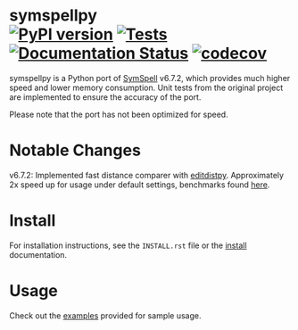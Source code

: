symspellpy <br>
[![PyPI version](https://badge.fury.io/py/symspellpy.svg)](https://badge.fury.io/py/symspellpy)
[![Tests](https://github.com/mammothb/symspellpy/actions/workflows/tests.yml/badge.svg)](https://github.com/mammothb/symspellpy/actions/workflows/tests.yml)
[![Documentation Status](https://readthedocs.org/projects/symspellpy/badge/?version=latest)](https://symspellpy.readthedocs.io/en/latest/?badge=latest)
[![codecov](https://codecov.io/gh/mammothb/symspellpy/branch/master/graph/badge.svg)](https://codecov.io/gh/mammothb/symspellpy)
========

symspellpy is a Python port of [SymSpell](https://github.com/wolfgarbe/SymSpell) v6.7.2, which provides much higher speed and lower memory consumption. Unit tests
from the original project are implemented to ensure the accuracy of the port.

Please note that the port has not been optimized for speed.

Notable Changes
===============
v6.7.2: Implemented fast distance comparer with [editdistpy](https://github.com/mammothb/editdistpy). Approximately 2x speed up for usage under default settings, benchmarks found [here](https://github.com/mammothb/symspellpy/blob/master/tests/benchmarks.ipynb).

Install
=======
For installation instructions, see the `INSTALL.rst` file or the [install](https://symspellpy.readthedocs.io/en/latest/users/installing.html) documentation.

Usage
=====
Check out the [examples](https://symspellpy.readthedocs.io/en/latest/examples/index.html) provided for sample usage.
